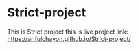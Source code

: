 # Strict-project
This is Strict project 
this is live project link: https://arifulchayon.github.io/Strict-project/
